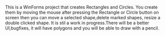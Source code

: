 This is a WinForms project that creates Rectangles and Circles.
You create them by moving the mouse after pressing the Rectangle
or Circle button on screen then you can move a selected shape,delete marked shapes,
resize a double clicked shape. It is stil a work in progress.There will be a better UI,bugfixes, it will have polygons and you will be able to draw with a pencil.
  
